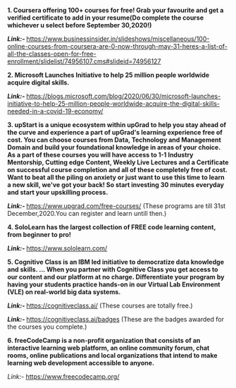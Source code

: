 

<p><b>1. Coursera offering 100+ courses for free! Grab your favourite and get a verified certificate to add in your resume(Do complete the course whichever u select before September 30,2020!)</b></p>  

<b><i>Link:- </b></i> https://www.businessinsider.in/slideshows/miscellaneous/100-online-courses-from-coursera-are-0-now-through-may-31-heres-a-list-of-all-the-classes-open-for-free-enrollment/slidelist/74956107.cms#slideid=74956127

<p><b>2. Microsoft Launches Initiative to help 25 million people worldwide acquire digital skills.</b></p>

<b><i>Link:- </b></i> https://blogs.microsoft.com/blog/2020/06/30/microsoft-launches-initiative-to-help-25-million-people-worldwide-acquire-the-digital-skills-needed-in-a-covid-19-economy/

<p><b>3. upStart is a unique ecosystem within upGrad to help you stay ahead of the curve and experience a part of upGrad's learning experience free of cost. You can choose courses from Data, Technology and Management Domain and build your foundational knowledge in areas of your choice. As a part of these courses you will have access to 1-1 Industry Mentorship, Cutting edge Content, Weekly Live Lectures and a Certificate on successful course completion and all of these completely free of cost. Want to beat all the piling on anxiety or just want to use this time to learn a new skill, we've got your back! So start investing 30 minutes everyday and start your upskilling process.</b></p>

<b><i>Link:- </b></i> https://www.upgrad.com/free-courses/   (These programs are till 31st December,2020.You can register and learn untill then.)

<p><b>4. SoloLearn has the largest collection of FREE code learning content, from beginner to pro!</b></p>

<b><i>Link:- </b></i>https://www.sololearn.com/

<p><b>5. Cognitive Class is an IBM led initiative to democratize data knowledge and skills. ... When you partner with Cognitive Class you get access to our content and our platform at no charge. Differentiate your program by having your students practice hands-on in our Virtual Lab Environment (VLE) on real-world big data systems.</b></p>

<b><i>Link:- </b></i> https://cognitiveclass.ai/  (These courses are totally free.) 

<b><i>Link:- </b></i> https://cognitiveclass.ai/badges  (These are the badges awarded for the courses you complete.)

**6. freeCodeCamp is a non-profit organization that consists of an interactive learning web platform, an online community forum, chat rooms, online publications and local organizations that intend to make learning web development accessible to anyone.** 

*Link:-* https://www.freecodecamp.org/
